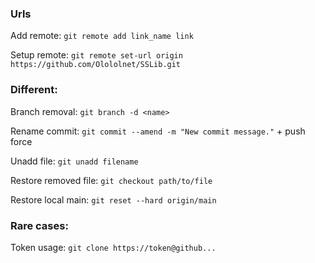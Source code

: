 ### Urls
Add remote: `git remote add link_name link`

Setup remote: `git remote set-url origin https://github.com/Olololnet/SSLib.git`

### Different:
Branch removal: `git branch -d <name>`

Rename commit: `git commit --amend -m "New commit message."` + push force

Unadd file: `git unadd filename`

Restore removed file: `git checkout path/to/file`

Restore local main: `git reset --hard origin/main`

### Rare cases:
Token usage: `git clone https://token@github...`
